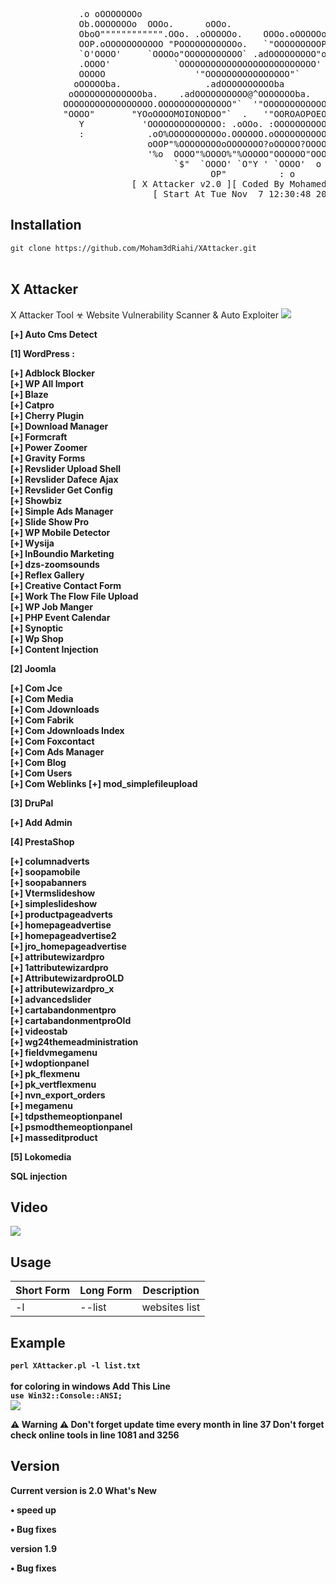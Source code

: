 <pre>

             .o oOOOOOOOo                                            OOOo
             Ob.OOOOOOOo  OOOo.      oOOo.                      .adOOOOOOO
             OboO"""""""""""".OOo. .oOOOOOo.    OOOo.oOOOOOo.."""""""""'OO
             OOP.oOOOOOOOOOOO "POOOOOOOOOOOo.   `"OOOOOOOOOP,OOOOOOOOOOOB'
             `O'OOOO'     `OOOOo"OOOOOOOOOOO` .adOOOOOOOOO"oOOO'    `OOOOo
             .OOOO'            `OOOOOOOOOOOOOOOOOOOOOOOOOO'            `OO
             OOOOO                 '"OOOOOOOOOOOOOOOO"`                oOO
            oOOOOOba.                .adOOOOOOOOOOba               .adOOOOo.
           oOOOOOOOOOOOOOba.    .adOOOOOOOOOO@^OOOOOOOba.     .adOOOOOOOOOOOO
          OOOOOOOOOOOOOOOOO.OOOOOOOOOOOOOO"`  '"OOOOOOOOOOOOO.OOOOOOOOOOOOOO
          "OOOO"       "YOoOOOOMOIONODOO"`  .   '"OOROAOPOEOOOoOY"     "OOO"
             Y           'OOOOOOOOOOOOOO: .oOOo. :OOOOOOOOOOO?'         :`
             :            .oO%OOOOOOOOOOo.OOOOOO.oOOOOOOOOOOOO?
                          oOOP"%OOOOOOOOoOOOOOOO?oOOOOO?OOOO"OOo
                          '%o  OOOO"%OOOO%"%OOOOO"OOOOOO"OOO':
                               `$"  `OOOO' `O"Y ' `OOOO'  o
                                      OP"          : o
                       [ X Attacker v2.0 ][ Coded By Mohamed Riahi ]
                           [ Start At Tue Nov  7 12:30:48 2017 ]
</pre>
<h2>Installation</h2>
<code>git clone https://github.com/Moham3dRiahi/XAttacker.git</code><br><br>
<h2>X Attacker</h2>

X Attacker Tool ☣ Website Vulnerability Scanner & Auto Exploiter
<img src="https://i.imgur.com/DxZyQit.jpg" data-canonical-src="https://i.imgur.com/DxZyQit.jpg" style="max-width:100%;">

<b>[+] Auto Cms Detect

<b>[1] WordPress :<br>

[+] Adblock Blocker  <br>
[+] WP All Import <br>
[+] Blaze <br>
[+] Catpro <br>
[+] Cherry Plugin  
[+] Download Manager  
[+] Formcraft  
[+] Power Zoomer  
[+] Gravity Forms  
[+] Revslider Upload Shell  
[+] Revslider Dafece Ajax  
[+] Revslider Get Config  
[+] Showbiz  
[+] Simple Ads Manager  
[+] Slide Show Pro  
[+] WP Mobile Detector  
[+] Wysija  
[+] InBoundio Marketing  
[+] dzs-zoomsounds  
[+] Reflex Gallery  
[+] Creative Contact Form  
[+] Work The Flow File Upload  
[+] WP Job Manger  
[+] PHP Event Calendar  
[+] Synoptic  
[+] Wp Shop  
[+] Content Injection 

<b>[2] Joomla<br>

[+] Com Jce  
[+] Com Media  
[+] Com Jdownloads  
[+] Com Fabrik  
[+] Com Jdownloads Index  
[+] Com Foxcontact  
[+] Com Ads Manager  
[+] Com Blog  
[+] Com Users  
[+] Com Weblinks
[+] mod_simplefileupload 

<b>[3] DruPal<br> 

[+] Add Admin

<b>[4] PrestaShop<br>

[+] columnadverts  
[+] soopamobile  
[+] soopabanners  
[+] Vtermslideshow  
[+] simpleslideshow  
[+] productpageadverts  
[+] homepageadvertise  
[+] homepageadvertise2  
[+] jro_homepageadvertise  
[+] attributewizardpro  
[+] 1attributewizardpro  
[+] AttributewizardproOLD  
[+] attributewizardpro_x  
[+] advancedslider  
[+] cartabandonmentpro  
[+] cartabandonmentproOld  
[+] videostab  
[+] wg24themeadministration  
[+] fieldvmegamenu  
[+] wdoptionpanel  
[+] pk_flexmenu  
[+] pk_vertflexmenu  
[+] nvn_export_orders  
[+] megamenu  
[+] tdpsthemeoptionpanel  
[+] psmodthemeoptionpanel  
[+] masseditproduct

<b>[5] Lokomedia<br>

SQL injection

<h2>Video</h2>
<a href="https://www.youtube.com/watch?v=EgqTsrWt2VU"><img src="https://i.imgur.com/5B96biH.png" style="max-width:100%;"></a>

<h2>Usage</h2>

<table>
<thead>
<tr>
<th>Short Form</th>
<th>Long Form</th>
<th>Description</th>
</tr>
</thead>
<tbody>
<tr>
<td>-l</td>
<td>--list</td>
<td>websites list</td>
</tr>
</tbody></table>
<h2>Example</h2>
<code>perl XAttacker.pl -l list.txt</code>
<br><br><strong>for coloring in windows Add This Line</strong><br>
<code>use Win32::Console::ANSI;</code>
<br><img src="https://media.giphy.com/media/hVTXBi1FCdL0I/giphy.gif" data-canonical-src="https://media.giphy.com/media/hVTXBi1FCdL0I/giphy.gif" style="max-width:100%;">

<strong>⚠ Warning ⚠</strong>
<strong>Don't forget update time every month in line 37</strong>
<strong>Don't forget check online tools in line 1081 and 3256</strong>

<h2>Version</h2>
<strong>Current version is 2.0</strong>
<strong>What's New </strong>
<p>• speed up<p>
<p>• Bug fixes<p>

<strong>version 1.9</strong>
<p>• Bug fixes<p>
